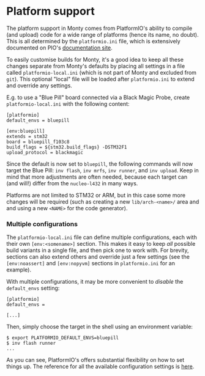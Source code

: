 # Platform support

The platform support in Monty comes from PlatformIO's ability to compile (and
upload) code for a wide range of platforms (hence its name, no doubt). This is
all determined by the `platformio.ini` file, which is extensively documented on
PIO's [documentation site][INI].

[INI]: https://docs.platformio.org/en/latest/projectconf/index.html

To easily customise builds for Monty, it's a good idea to keep all these changes
separate from Monty's defaults by placing all settings in a file called
`platformio-local.ini` (which is not part of Monty and excluded from `git`).
This optional "local" file will be loaded after `platformio.ini` to extend and
override any settings.

E.g. to use a "Blue Pill" board connected via a Black Magic Probe, create
`platformio-local.ini` with the following content:

```
[platformio]
default_envs = bluepill

[env:bluepill]
extends = stm32
board = bluepill_f103c8
build_flags = ${stm32.build_flags} -DSTM32F1
upload_protocol = blackmagic
```

Since the default is now set to `bluepill`, the following commands will now
target the Blue Pill: `inv flash`, `inv mrfs`, `inv runner`, and `inv upload`.
Keep in mind that more adjustments are often needed, because each target can
(and will!) differ from the `nucleo-l432` in many ways.

Platforms are not limited to STM32 or ARM, but in this case some more changes
will be required (such as creating a new `lib/arch-<name>/` area and and using a
new `<NAME>` for the code generator).

### Multiple configurations

The `platformio-local.ini` file can define multiple configurations, each with
their own `[env:<somename>]` section.  This makes it easy to keep _all_ possible
build variants in a single file, and then pick one to work with.  For
brevity, sections can also extend others and override just a few settings (see
the `[env:noassert]` and `[env:nopyvm]` sections in `platformio.ini` for an
example).

With multiple configurations, it may be more convenient to _disable_ the
`default_envs` setting:

```
[platformio]
default_envs =

[...]
```

Then, simply choose the target in the shell using an environment variable:

```
$ export PLATFORMIO_DEFAULT_ENVS=bluepill
$ inv flash runner
...
```

As you can see, PlatformIO's offers substantial flexibility on how to set things
up. The reference for all the available configuration settings is [here][ENV].

[ENV]: https://docs.platformio.org/en/latest/projectconf/section_env.html
